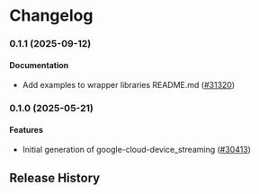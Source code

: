 # Changelog

### 0.1.1 (2025-09-12)

#### Documentation

* Add examples to wrapper libraries README.md ([#31320](https://github.com/googleapis/google-cloud-ruby/issues/31320)) 

### 0.1.0 (2025-05-21)

#### Features

* Initial generation of google-cloud-device_streaming ([#30413](https://github.com/googleapis/google-cloud-ruby/issues/30413)) 

## Release History
